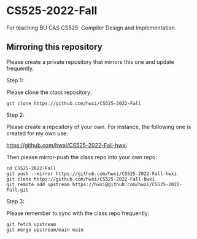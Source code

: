# CS525-2022-Fall
For teaching BU CAS CS525: Compiler Design and Implementation.

## Mirroring this repository

Please create a private repository that mirrors this one and update
frequently.

Step 1:

Please clone the class repository:

```
git clone https://github.com/hwxi/CS525-2022-Fall
```

Step 2:

Please create a repository of your own.
For instance, the following one is created
for my own use:

https://github.com/hwxi/CS525-2022-Fall-hwxi

Then please mirror-push the class repo into your own repo:

```
cd CS525-2022-Fall
git push --mirror https://github.com/hwxi/CS525-2022-Fall-hwxi
git clone https://github.com/hwxi/CS525-2022-Fall-hwxi
git remote add upstream https://hwxi@github.com/hwxi/CS525-2022-Fall.git
```

Step 3:

Please remember to sync with the class repo frequently:

```
git fetch upstream
git merge upstream/main main
```
